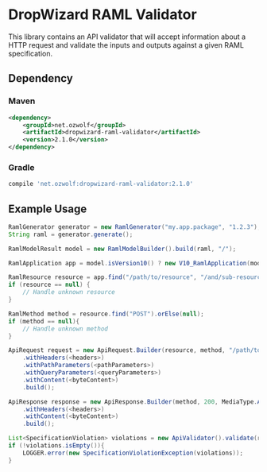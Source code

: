 # DropWizard RAML Validator

This library contains an API validator that will accept information about a HTTP request and validate the inputs and outputs against a given RAML specification.

## Dependency

### Maven

```xml
<dependency>
    <groupId>net.ozwolf</groupId>
    <artifactId>dropwizard-raml-validator</artifactId>
    <version>2.1.0</version>
</dependency>
```

### Gradle

```gradle
compile 'net.ozwolf:dropwizard-raml-validator:2.1.0'
```

## Example Usage

```java
RamlGenerator generator = new RamlGenerator("my.app.package", "1.2.3");
String raml = generator.generate();

RamlModelResult model = new RamlModelBuilder().build(raml, "/");

RamlApplication app = model.isVersion10() ? new V10_RamlApplication(model.getApiV10()) : new V08_RamlApplication(model.getApiV08());

RamlResource resource = app.find("/path/to/resource", "/and/sub-resource").orElse(null);
if (resource == null) {
    // Handle unknown resource
}

RamlMethod method = resource.find("POST").orElse(null);
if (method == null){
    // Handle unknown method 
}

ApiRequest request = new ApiRequest.Builder(resource, method, "/path/to/resource/and/sub-resource", MediaType.APPLICATION_JSON_TYPE)
    .withHeaders(<headers>)
    .withPathParameters(<pathParameters>)
    .withQueryParameters(<queryParameters>)
    .withContent(<byteContent>)
    .build();

ApiResponse response = new ApiResponse.Builder(method, 200, MediaType.APPLICATION_JSON_TYPE)
    .withHeaders(<headers>)
    .withContent(<byteContent>)
    .build();

List<SpecificationViolation> violations = new ApiValidator().validate(request, response);
if (!violations.isEmpty()){
    LOGGER.error(new SpecificationViolationException(violations));
}
```